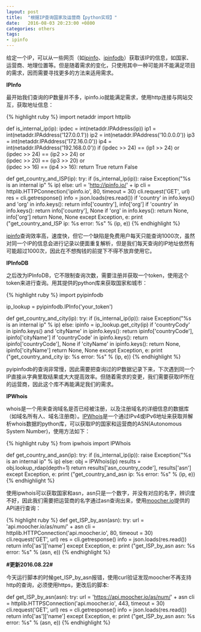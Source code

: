 ```yaml
---
layout: post
title:  "根据IP查询国家及运营商【python实现】"
date:   2016-08-03 20:23:00 +0800
categories: others
tags:
- ipinfo
---
```

给定一个IP，可以从一些网页（如[ipinfo][ipinfo]、[ipinfodb][ipinfodb]）获取该IP的信息，如国家、运营商、地理位置等。但是随着需求的变化，只使用其中一种可能并不能满足项目的需求，因而需要寻找更多的方法来适用需求。

**IPInfo**

最开始我们查询的IP数量并不多，ipinfo.io就能满足需求，使用http连接与网站交互，获取地址信息：

{% highlight ruby %}
import netaddr
import httplib

def is_internal_ip(ip):
  ipdec = int(netaddr.IPAddress(ip))
  ip1 = int(netaddr.IPAddress('127.0.0.1'))
  ip2 = int(netaddr.IPAddress('10.0.0.0'))
  ip3 = int(netaddr.IPAddress('172.16.0.0'))
  ip4 = int(netaddr.IPAddress('192.168.0.0'))
  if (ipdec >> 24) == (ip1 >> 24) or \
     (ipdec >> 24) == (ip2 >> 24) or \
     (ipdec >> 20) == (ip3 >> 20) or \
     (ipdec >> 16) == (ip4 >> 16):
    return True
  return False

def get_country_and_ISP(ip):
  try:
    if (is_internal_ip(ip)):
      raise Exception("%s is an internal ip" % ip)
    else:
      url = 'http://ipinfo.io/' + ip
      cli = httplib.HTTPConnection('ipinfo.io', 80, timeout = 30)
      cli.request('GET', url)
      res = cli.getresponse()
      info = json.loads(res.read())
      if 'country' in info.keys() and 'org' in info.keys():
        return info['country'], info['org']
      if 'country' in info.keys():
        return info['country'], None
      if 'org' in info.keys():
        return None, info['org']
      return None, None
  except Exception, e:
    print ("get_country_and_ISP ip: %s error: %s" % (ip, e))
{% endhighlight %}

[ipinfo][ipinfo]查询效率高，速度快，但它一个缺陷是免费用户每天只能查询1000次，虽然对同一个IP的信息会进行记录以便面重复解析，但是我们每天查询的IP地址依然有可能超过1000次，因此在不想掏钱的前提下不得不放弃使用它。

**IPInfoDB**

之后改为IPInfoDB，它不限制查询次数，需要注册并获取一个token，使用这个token来进行查询。用其提供的python库来获取国家和城市：

{% highlight ruby %}
import pyipinfodb
 
ip_lookup = pyipinfodb.IPInfo('your_token')

def get_country_and_city(ip):
  try:
    if (is_internal_ip(ip)):
      raise Exception("%s is an internal ip" % ip)
    else:
      ipinfo = ip_lookup.get_city(ip)
      if 'countryCody' in ipinfo.keys() and 'cityName' in ipinfo.keys():
        return ipinfo['countryCode'], ipinfo['cityName']
      if 'countryCode' in ipinfo.keys():
        return ipinfo['countryCode'], None
      if 'cityName' in ipinfo.keys():
        return None, ipinfo['cityName']
      return None, None
  except Exception, e:
  print ("get_country_and_city ip: %s error: %s" % (ip, e))
{% endhighlight %}

pyipinfodb的查询非常慢，因此需要把查询过的IP数据记录下来，下次遇到同一个IP直接从字典里取结果或大大提高效率。但随着需求的变更，我们需要获取IP所在的运营商，因此这个库不再能满足我们的需求。

**IPWhois**

whois是一个用来查询域名是否已经被注册，以及注册域名的详细信息的数据库（如域名所有人、域名注册商）。[IPWhois][ipwhois]是一个通过IPv4或IPv6地址来获取并解析whois数据的python库，可以获取IP的国家和运营商的ASN(Autonomous System Number)，使用方法如下：

{% highlight ruby %}
from ipwhois import IPWhois
 
def get_country_and_asn(ip):
  try:
    if (is_internal_ip(ip)):
      raise Exception("%s is an internal ip" % ip)
    else:
      obj = IPWhois(ip)
      results = obj.lookup_rdap(depth=1)
      return results['asn_country_code'], results['asn']
  except Exception, e:
    print ("get_country_and_asn ip: %s error: %s" % (ip, e))
{% endhighlight %}

使用ipwhois可以获取国家和asn，asn只是一个数字，并没有对应的名字，辨识度不好，因此我们需要把运营商的名字通过asn查询出来，使用[moocher.io][moocher]提供的API进行查询：

{% highlight ruby %}
def get_ISP_by_asn(asn):
  try:
    url = 'api.moocher.io/as/num/' + asn
    cli = httplib.HTTPConnection('api.moocher.io', 80, timeout = 30)
    cli.request('GET', url)
    res = cli.getresponse()
    info = json.loads(res.read())
    return info['as']['name']
  except Exception, e:
    print ("get_ISP_by_asn asn: %s error: %s" % (asn, e))
{% endhighlight %}

**#更新2016.08.22#**

今天运行脚本的时候get_ISP_by_asn报错，使用curl验证发现moocher不再支持http的查询，必须使用https，更改后的脚本:

def get_ISP_by_asn(asn):
  try:
    url = 'https://api.moocher.io/as/num/' + asn
    cli = httplib.HTTPSConnection('api.moocher.io', 443, timeout = 30)
    cli.request('GET', url)
    res = cli.getresponse()
    info = json.loads(res.read())
    return info['as']['name']
  except Exception, e:
    print ("get_ISP_by_asn asn: %s error: %s" % (asn, e))
{% endhighlight %}

[ipinfo]: ipinfo.io
[ipinfodb]: ipinfodb.com
[ipwhois]: https://github.com/secynic/ipwhois
[moocher]: http://moocher.io/
